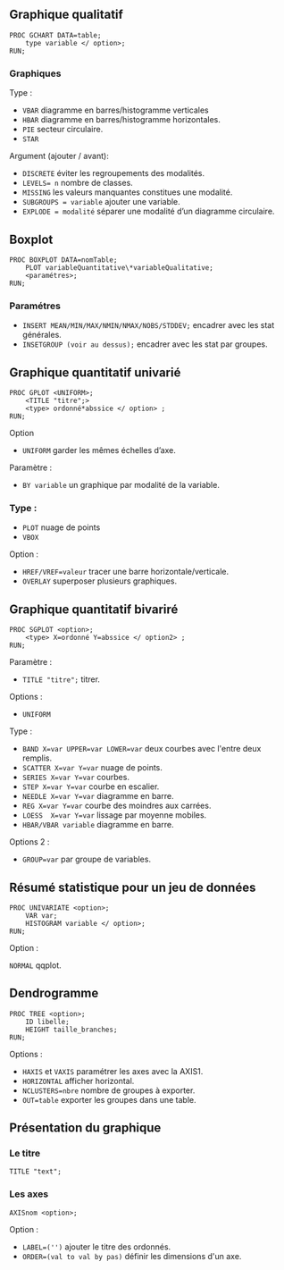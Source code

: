 ## Graphique qualitatif

```
PROC GCHART DATA=table;
	type variable </ option>;
RUN;
```

### Graphiques

Type :
* `VBAR` diagramme en barres/histogramme verticales
* `HBAR` diagramme en barres/histogramme horizontales.
* `PIE` secteur circulaire.
* `STAR`

Argument (ajouter / avant):

* `DISCRETE` éviter les regroupements des modalités.
* `LEVELS= n` nombre de classes.
* `MISSING` les valeurs manquantes constitues une modalité.
* `SUBGROUPS = variable` ajouter une variable.
* `EXPLODE = modalité` séparer une modalité d’un diagramme circulaire.

## Boxplot

``` 
PROC BOXPLOT DATA=nomTable;
	PLOT variableQuantitative\*variableQualitative;
	<paramétres>;
RUN;
``` 

### Paramétres

* `INSERT MEAN/MIN/MAX/NMIN/NMAX/NOBS/STDDEV;` encadrer avec les stat générales.
* `INSETGROUP (voir au dessus);` encadrer avec les stat par groupes.

## Graphique quantitatif univarié
```
PROC GPLOT <UNIFORM>;
	<TITLE "titre";>
	<type> ordonné*abssice </ option> ;
RUN;
```

Option 
* `UNIFORM` garder les mêmes échelles d’axe.

Paramètre : 

* `BY variable` un graphique par modalité de la variable.

### Type :
* `PLOT` nuage de points
* `VBOX` 

Option :
* `HREF/VREF=valeur` tracer une barre horizontale/verticale.
* `OVERLAY` superposer plusieurs graphiques.

## Graphique quantitatif bivariré

```
PROC SGPLOT <option>;
	<type> X=ordonné Y=abssice </ option2> ;
RUN;
```
Paramètre : 
* `TITLE "titre";` titrer.

Options :
* `UNIFORM` 

Type : 
* `BAND X=var UPPER=var LOWER=var` deux courbes avec l'entre deux remplis.
* `SCATTER X=var Y=var` nuage de points.
* `SERIES X=var Y=var` courbes.
* `STEP X=var Y=var` courbe en escalier.
* `NEEDLE X=var Y=var` diagramme en barre.
* `REG X=var Y=var` courbe des moindres aux carrées.
* `LOESS  X=var Y=var` lissage par moyenne mobiles.
* `HBAR/VBAR variable` diagramme en barre.
 
 Options 2 :
 
* `GROUP=var` par groupe de variables.

## Résumé statistique pour un jeu de données

``` 
PROC UNIVARIATE <option>;
	VAR var;
	HISTOGRAM variable </ option>;
RUN;
``` 

Option :

`NORMAL` qqplot.

## Dendrogramme

```
PROC TREE <option>;
	ID libelle;
	HEIGHT taille_branches;
RUN;
```

Options :

* `HAXIS` et `VAXIS` paramétrer les axes avec la AXIS1.
* `HORIZONTAL` afficher horizontal.
* `NCLUSTERS=nbre` nombre de groupes à exporter.
* `OUT=table` exporter les groupes dans une table.

## Présentation du graphique

### Le titre

```
TITLE "text";
```

### Les axes

```
AXISnom <option>;
```

Option : 
* `LABEL=('')` ajouter le titre des ordonnés.
* `ORDER=(val to val by pas)` définir les dimensions d'un axe.
